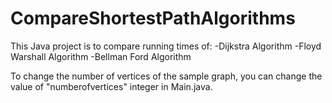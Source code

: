 # CompareShortestPathAlgorithms
This Java project is to compare running times of:
-Dijkstra Algorithm
-Floyd Warshall Algorithm
-Bellman Ford Algorithm

To change the number of vertices of the sample graph, you can change the value of "numberofvertices" integer in Main.java.
